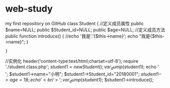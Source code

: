 # web-study
my first repository on GitHub
class Student
	{
		//定义成员属性
		public $name=NULL;
		public $Student_id=NULL;
		public $age=NULL;
		//定义成员方法
		public function introduce()
		{
			//echo '我是'.'{$this->name}';
			echo "我是{$this->name}";
		}
		
	}
  
  //实例化
  header('content-type:text/html;charset=utf-8');
	require './student.class.php';
	$student1= new Student();
	var_dump($student1);
	echo '<br />';
	$student1->name="小明";
	$student1->Student_id="20180001";
	$student1->age=18;
	echo '<br />';
	var_dump($student1);
	$student1->introduce();
